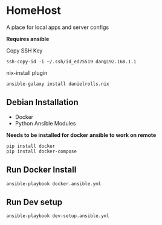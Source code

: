 # HomeHost
A place for local apps and server configs

**Requires ansible**

Copy SSH Key

```shell
ssh-copy-id -i ~/.ssh/id_ed25519 dan@192.168.1.1
```

nix-install plugin
```shell
ansible-galaxy install danielrolls.nix
```

## Debian Installation

- Docker
- Python Ansible Modules

**Needs to be installed for docker ansible to work on remote**

```shell
pip install docker
pip install docker-compose
```

## Run Docker Install

```shell
ansible-playbook docker.ansible.yml
```

## Run Dev setup

```shell
ansible-playbook dev-setup.ansible.yml
```
